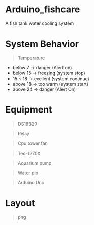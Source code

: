 # Arduino_fishcare
A fish tank water cooling system

# System Behavior
>Temperature
+ below  7  -> danger   (Alert on) 
+ below 15  -> freezing (system stop)
+ 15 ~  18  -> exellent (system continue)
+ above 18  -> too warm (system start)
+ above 24  -> danger   (Alert On)

# Equipment
>DS18B20

>Relay

>Cpu tower fan

>Tec-1270X

>Aquarium pump

>Water pip

>Arduino Uno

# Layout

> png
